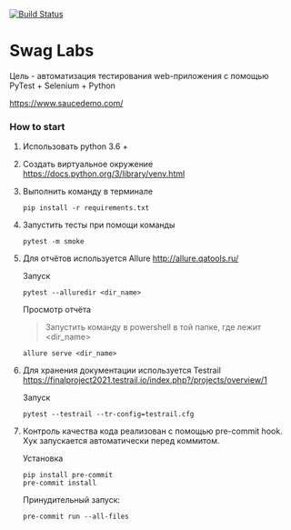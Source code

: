 [![Build Status](https://travis-ci.com/asevgrafov/final_project.svg?branch=main)](https://travis-ci.com/asevgrafov/final_project)

# Swag Labs

Цель - автоматизация тестирования web-приложения с помощью PyTest + Selenium + Python

https://www.saucedemo.com/



### How to start
1. Использовать python 3.6 +
2. Создать виртуальное окружение https://docs.python.org/3/library/venv.html
3. Выполнить команду в терминале
    ```buildoutcfg
    pip install -r requirements.txt
    ```
4. Запустить тесты при помощи команды
    ```buildoutcfg
    pytest -m smoke
      ```
5. Для отчётов используется Allure http://allure.qatools.ru/

   Запуск

    ```buildoutcfg
    pytest --alluredir <dir_name>
    ```

    Просмотр отчёта

    > Запустить команду в powershell в той папке, где лежит <dir_name>

    ```buildoutcfg
    allure serve <dir_name>
    ```

6. Для хранения документации используется Testrail https://finalproject2021.testrail.io/index.php?/projects/overview/1

    Запуск

    ```buildoutcfg
    pytest --testrail --tr-config=testrail.cfg
    ```

7. Контроль качества кода реализован с помощью pre-commit hook. Хук запускается автоматически перед коммитом.

   Установка

    ```buildoutcfg
    pip install pre-commit
    pre-commit install
    ```

    Принудительный запуск:

    ```buildoutcfg
    pre-commit run --all-files
    ```
